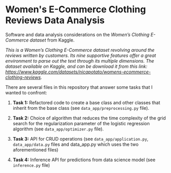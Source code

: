 # Women's E-Commerce Clothing Reviews Data Analysis

Software and data analysis considerations on the _Women’s Clothing E-Commerce dataset_ from Kaggle.

_This is a Women’s Clothing E-Commerce dataset revolving around the reviews written by customers. Its nine supportive features offer a great environment to parse out the text through its multiple dimensions. The dataset available on Kaggle, and can be download it from this link: https://www.kaggle.com/datasets/nicapotato/womens-ecommerce-clothing-reviews._

There are several files in this repository that answer some tasks that I wanted to confront:

1) **Task 1:** Refactored code to create a base class and other classes that inherit from the base class (see `data_app/preprocessing.py` file).

2) **Task 2:** Choice of algorithm that reduces the time complexity of the grid search for the regularization parameter of the logistic regression algorithm (see `data_app/optimizer.py` file).

3) **Task 3:** API for CRUD operations (see `data_app/application.py`, `data_app/data.py` files and data_app.py which uses the two aforementioned files)

4) **Task 4:** Inference API for predictions from data science model (see `inference.py` file)
